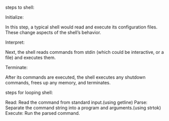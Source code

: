 steps to shell:

Initialize: 

In this step, a typical shell would read and execute its configuration files. These change aspects of the shell’s behavior.

Interpret: 

Next, the shell reads commands from stdin (which could be interactive, or a file) and executes them.


Terminate: 

After its commands are executed, the shell executes any shutdown commands, frees up any memory, and terminates.


steps for looping shell:

Read: Read the command from standard input.(using getline)
Parse: Separate the command string into a program and arguments.(using strtok)
Execute: Run the parsed command.